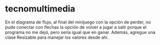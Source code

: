# tecnomultimedia
En el diagrama de flujo, al final del minijuego con la opción de perder, no pude conectar con flechas la opción de volver a jugar a salir porque el programa no me dejó, pero sería igual que en ganar.
Además, agregue una clase Resizable para manejar los valores desde ahí.

